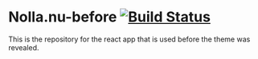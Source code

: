 # Nolla.nu-before [![Build Status](https://api.travis-ci.org/frednordell/nolla.nu-before.svg?branch=master)](https://travis-ci.org/frednordell/nolla.nu-before)
This is the repository for the react app that is used before the theme was revealed. 
